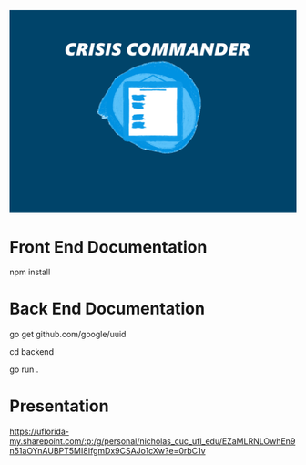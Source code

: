 ![Alt text](resources/Crisis-Commander-banner.png)

# Front End Documentation
npm install


# Back End Documentation

go get github.com/google/uuid

cd backend

go run .

# Presentation 

https://uflorida-my.sharepoint.com/:p:/g/personal/nicholas_cuc_ufl_edu/EZaMLRNLOwhEn9n51aOYnAUBPT5MI8IfgmDx9CSAJo1cXw?e=0rbC1v